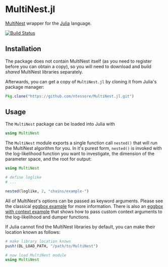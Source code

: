 MultiNest.jl
============

[MultiNest](http://ccpforge.cse.rl.ac.uk/gf/project/multinest/) wrapper for the
[Julia](http://julialang.org) language.

[![Build Status](https://travis-ci.org/ntessore/MultiNest.jl.svg)](https://travis-ci.org/ntessore/MultiNest.jl)

Installation
------------

The package does not contain MultiNest itself (as you need to register before
you can obtain a copy), so you will need to download and build *shared* 
MultiNest libraries separately.

Afterwards, you can get a copy of `MultiNest.jl` by cloning it from Julia's
package manager:

```julia
Pkg.clone("https://github.com/ntessore/MultiNest.jl.git")
```

Usage
-----

The `MultiNest` package can be loaded into Julia with

```julia
using MultiNest
```

The `MultiNest` module exports a single function call `nested()` that will run
the MultiNest algorithm for you. In it's purest form, `nested()` is invoked with
the log-likelihood function you want to investigate, the dimension of the
parameter space, and the root for output:

```julia
using MultiNest

# define loglike
# ...

nested(loglike, 2, "chains/example-")
```

All of MultiNest's options can be passed as keyword arguments. Please see the
classical [eggbox example](examples/eggbox.jl) for more information. There is
also an [eggbox with context example](examples/eggbox_context.jl) that shows
how to pass custom context arguments to the log-likelihood and dumper functions.

If Julia cannot find the MultiNest libraries by default, you can make their
location known as follows:

```julia
# make library location known
push!(DL_LOAD_PATH, "/path/to/MultiNest")

# now load MultiNest module
using MultiNest
```
